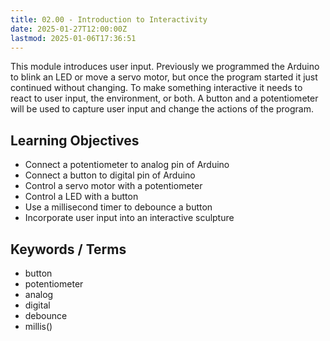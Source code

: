 ```yaml
---
title: 02.00 - Introduction to Interactivity
date: 2025-01-27T12:00:00Z
lastmod: 2025-01-06T17:36:51
---
```


This module introduces user input. Previously we programmed the Arduino to blink an LED or move a servo motor, but once the program started it just continued without changing. To make something interactive it needs to react to user input, the environment, or both. A button and a potentiometer will be used to capture user input and change the actions of the program.

## Learning Objectives

- Connect a potentiometer to analog pin of Arduino
- Connect a button to digital pin of Arduino
- Control a servo motor with a potentiometer
- Control a LED with a button
- Use a millisecond timer to debounce a button
- Incorporate user input into an interactive sculpture

## Keywords / Terms

- button
- potentiometer
- analog
- digital
- debounce
- millis()

